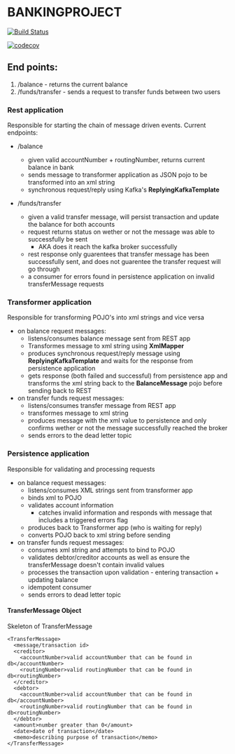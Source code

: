 # BANKINGPROJECT  
[![Build Status](https://travis-ci.com/dedovicnermin/BANKINGPROJECT.svg?branch=master)](https://travis-ci.com/dedovicnermin/BANKINGPROJECT)

[![codecov](https://codecov.io/gh/dedovicnermin/BANKINGPROJECT/branch/master/graph/badge.svg?token=3STMF7Q3L3)](https://codecov.io/gh/dedovicnermin/BANKINGPROJECT)

## End points:
1. /balance - returns the current balance
2. /funds/transfer - sends a request to transfer funds between two users

### Rest application
Responsible for starting the chain of message driven events. Current endpoints:
* /balance
  *  given valid accountNumber + routingNumber, returns current balance in bank
  *  sends message to transformer application as JSON pojo to be transformed into an xml string
  *  synchronous request/reply using Kafka's **ReplyingKafkaTemplate** 

* /funds/transfer
  * given a valid transfer message, will persist transaction and update the balance for both accounts
  * request returns status on wether or not the message was able to successfully be sent
    *  AKA does it reach the kafka broker successfully
  * rest response only guarentees that transfer message has been successfully sent, and does not guarentee the transfer request will go through
  * a consumer for errors found in persistence application on invalid transferMessage requests
 
 
 
 ### Transformer application
 Responsible for transforming POJO's into xml strings and vice versa
 * on balance request messages:
   * listens/consumes balance message sent from REST app
   * Transformes message to xml string using **XmlMapper** 
   * produces synchronous request/reply message using **ReplyingKafkaTemplate** and waits for the response from persistence application
   * gets response (both failed and successful) from persistence app and transforms the xml string back to the **BalanceMessage** pojo before sending back to REST
 * on transfer funds request messages:
   * listens/consumes transfer message from REST app
   * transformes message to xml string
   * produces message with the xml value to persistence and only confirms wether or not the message successfully reached the broker 
   * sends errors to the dead letter topic
 
 
 ### Persistence application
 Responsible for validating and processing requests
 * on balance request messages:
   * listens/consumes XML strings sent from transformer app
   * binds xml to POJO
   * validates account information 
     * catches invalid information and responds with message that includes a triggered errors flag
   * produces back to Transformer app (who is waiting for reply) 
   * converts POJO back to xml string before sending
 * on transfer funds request messages:
   * consumes xml string and attempts to bind to POJO
   * validates debtor/creditor accounts as well as ensure the transferMessage doesn't contain invalid values
   * processes the transaction upon validation - entering transaction + updating balance
   * idempotent consumer
   * sends errors to dead letter topic 




#### TransferMessage Object
Skeleton of TransferMessage
```
<TransferMessage>
  <message/transaction id>
  <creditor>
    <accountNumber>valid accountNumber that can be found in db</accountNumber>
    <routingNumber>valid routingNumber that can be found in db<routingNumber>
  </creditor>
  <debtor>
    <accountNumber>valid accountNumber that can be found in db</accountNumber>
    <routingNumber>valid routingNumber that can be found in db<routingNumber>
  </debtor>
  <amount>number greater than 0</amount>
  <date>date of transaction</date>
  <memo>describing purpose of transaction</memo>
</TransferMessage>      
```
      
